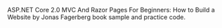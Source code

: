 ASP.NET Core 2.0 MVC And Razor Pages For Beginners: How to Build a Website by Jonas Fagerberg
book sample and practice code. 
